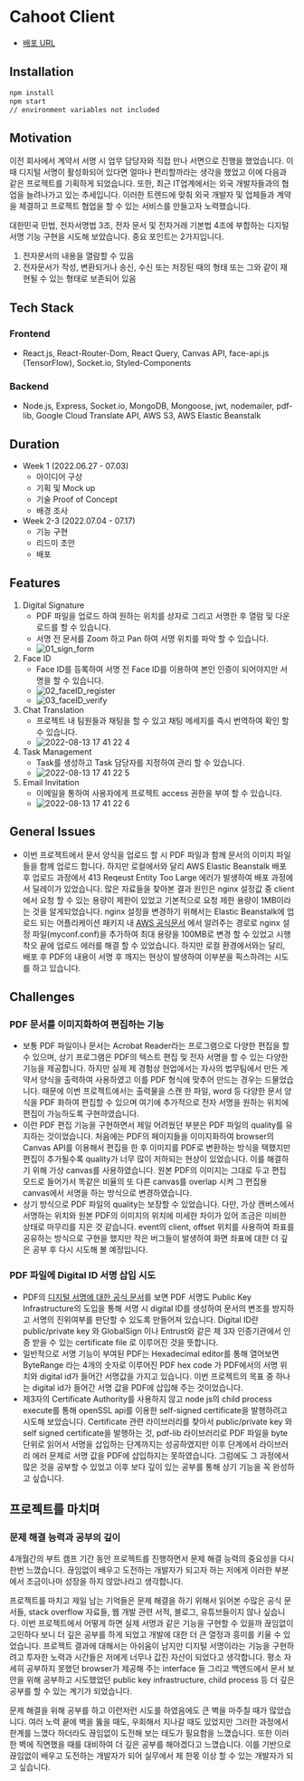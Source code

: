 # Cahoot Client
- [배포 URL](https://cahoot.netlify.app/)

## Installation

```sh
npm install
npm start
// environment variables not included
```

## Motivation
이전 회사에서 계약서 서명 시 업무 담당자와 직접 만나 서면으로 진행을 했었습니다. 이때 디지털 서명이 활성화되어 있다면 얼마나 편리할까라는 생각을 했었고 이에 다음과 같은 프로젝트를 기획하게 되었습니다. 또한, 최근 IT업계에서는 외국 개발자들과의 협업을 늘려나가고 있는 추세입니다. 이러한 트렌드에 맞춰 외국 개발자 및 업체들과 계약을 체결하고 프로젝트 협업을 할 수 있는 서비스를 만들고자 노력했습니다.

대한민국 민법, 전자서명법 3조, 전자 문서 및 전자거래 기본법 4조에 부합하는 디지털 서명 기능 구현을 시도해 보았습니다. 중요 포인트는 2가지입니다.

1. 전자문서의 내용을 열람할 수 있음
2. 전자문서가 작성, 변환되거나 송신, 수신 또는 저장된 때의 형태 또는 그와 같이 재현될 수 있는 형태로 보존되어 있음

## Tech Stack

### Frontend
- React.js, React-Router-Dom, React Query, Canvas API, face-api.js (TensorFlow), Socket.io, Styled-Components
### Backend
- Node.js, Express, Socket.io, MongoDB, Mongoose, jwt, nodemailer, pdf-lib, Google Cloud Translate API, AWS S3, AWS Elastic Beanstalk


## Duration

- Week 1 (2022.06.27 - 07.03)
  - 아이디어 구상
  - 기획 및 Mock up
  - 기술 Proof of Concept
  - 배경 조사
- Week 2-3 (2022.07.04 - 07.17)
  - 기능 구현
  - 리드미 초안
  - 배포

## Features

1. Digital Signature
   - PDF 파일을 업로드 하여 원하는 위치를 상자로 그리고 서명한 후 열람 및 다운로드를 할 수 있습니다.
   - 서명 전 문서를 Zoom 하고 Pan 하여 서명 위치를 파악 할 수 있습니다.
   - ![01_sign_form](https://user-images.githubusercontent.com/61281531/184476788-f8579d3c-ed0e-4eb8-98bc-379a23dcd0d9.gif)
2. Face ID
   - Face ID를 등록하여 서명 전 Face ID를 이용하여 본인 인증이 되어야지만 서명을 할 수 있습니다.
   - ![02_faceID_register](https://user-images.githubusercontent.com/61281531/184477086-8fea891c-ef43-49e7-98ec-100ecb1f9597.gif)
   - ![03_faceID_verify](https://user-images.githubusercontent.com/61281531/184477114-afce941c-925a-463d-a9a0-85ceea5dfc20.gif)
3. Chat Translation
   - 프로젝트 내 팀원들과 채팅을 할 수 있고 채팅 메세지를 즉시 번역하여 확인 할 수 있습니다.
   - ![2022-08-13 17 41 22 4](https://user-images.githubusercontent.com/61281531/184476400-b452ce83-b1aa-4a1c-bf30-0f8572a46c22.gif)
4. Task Management
   - Task를 생성하고 Task 담당자를 지정하여 관리 할 수 있습니다.
   - ![2022-08-13 17 41 22 5](https://user-images.githubusercontent.com/61281531/184476481-92a2c9af-1ef7-4643-ad29-2f85d5065449.gif)
5. Email Invitation
   - 이메일을 통하여 사용자에게 프로젝트 access 권한을 부여 할 수 있습니다.
   - ![2022-08-13 17 41 22 6](https://user-images.githubusercontent.com/61281531/184476505-3b2fdfef-2a41-45ff-8f7e-d248439a1ae7.gif)

## General Issues
- 이번 프로젝트에서 문서 양식을 업로드 할 시 PDF 파일과 함께 문서의 이미지 파일들을 함께 업로드 합니다. 하지만 로컬에서와 달리 AWS Elastic Beanstalk 배포 후 업로드 과정에서 413 Reqeust Entity Too Large 에러가 발생하여 배포 과정에서 딜레이가 있었습니다. 많은 자료들을 찾아본 결과 원인은 nginx 설정값 중 client에서 요청 할 수 있는 용량이 제한이 있었고 기본적으로 요청 제한 용량이 1MB이라는 것을 알게되었습니다. nginx 설정을 변경하기 위해서는 Elastic Beanstalk에 업로드 되는 어플리케이션 패키지 내 [AWS 공식문서](https://docs.aws.amazon.com/elasticbeanstalk/latest/dg/platforms-linux-extend.html) 에서 알려주는 경로로 nginx 설정 파일(myconf.conf)을 추가하여 최대 용량을 100MB로 변경 할 수 있었고 시행 착오 끝에 업로드 에러를 해결 할 수 있었습니다. 하지만 로컬 환경에서와는 달리, 배포 후 PDF의 내용이 서명 후 깨지는 현상이 발생하여 이부분을 픽스하려는 시도를 하고 있습니다.

## Challenges

### PDF 문서를 이미지화하여 편집하는 기능

- 보통 PDF 파일이나 문서는 Acrobat Reader라는 프로그램으로 다양한 편집을 할 수 있으며, 상기 프로그램은 PDF의 텍스트 편집 및 전자 서명을 할 수 있는 다양한 기능을 제공합니다. 하지만 실제 제 경험상 현업에서는 자사의 법무팀에서 만든 계약서 양식을 출력하여 사용하였고 이를 PDF 형식에 맞추어 만드는 경우는 드물었습니다. 때문에 이번 프로젝트에서는 출력물을 스캔 한 파일, word 등 다양한 문서 양식을 PDF 화하여 편집할 수 있으며 여기에 추가적으로 전자 서명을 원하는 위치에 편집이 가능하도록 구현하였습니다.
- 이런 PDF 편집 기능을 구현하면서 제일 어려웠던 부분은 PDF 파일의 quality를 유지하는 것이었습니다. 처음에는 PDF의 페이지들을 이미지화하여 browser의 Canvas API를 이용해서 편집을 한 후 이미지를 PDF로 변환하는 방식을 택했지만 편집이 추가될수록 quality가 너무 많이 저하되는 현상이 있었습니다. 이를 해결하기 위해 가상 canvas를 사용하였습니다. 원본 PDF의 이미지는 그대로 두고 편집 모드로 들어가서 똑같은 비율의 또 다른 canvas를 overlap 시켜 그 편집용 canvas에서 서명을 하는 방식으로 변경하였습니다.
- 상기 방식으로 PDF 파일의 quality는 보장할 수 있었습니다. 다만, 가상 캔버스에서 서명하는 위치와 원본 PDF의 이미지의 위치에 미세한 차이가 있어 조금은 미비한 상태로 마무리를 지은 것 같습니다. event의 client, offset 위치를 사용하여 좌표를 공유하는 방식으로 구현을 했지만 작은 버그들이 발생하여 화면 좌표에 대한 더 깊은 공부 후 다시 시도해 볼 예정입니다.

### PDF 파일에 Digital ID 서명 삽입 시도

- PDF의 [디지털 서명에 대한 공식 문서](https://www.adobe.com/devnet-docs/etk_deprecated/tools/DigSig/Acrobat_DigitalSignatures_in_PDF.pdf)를 보면 PDF 서명도 Public Key Infrastructure의 도입을 통해 서명 시 digital ID를 생성하여 문서의 변조를 방지하고 서명의 진위여부를 판단할 수 있도록 만들어져 있습니다. Digital ID란 public/private key 와 GlobalSign 이나 Entrust와 같은 제 3자 인증기관에서 인증 받을 수 있는 certificate file 로 이루어진 것을 뜻합니다.
- 일반적으로 서명 기능이 부여된 PDF는 Hexadecimal editor를 통해 열어보면 ByteRange 라는 4개의 숫자로 이루어진 PDF hex code 가 PDF에서의 서명 위치와 digital id가 들어간 서명값을 가지고 있습니다. 이번 프로젝트의 목표 중 하나는 digital id가 들어간 서명 값을 PDF에 삽입해 주는 것이었습니다.
- 제3자의 Certificate Authority를 사용하지 않고 node js의 child process execute를 통해 openSSL api를 이용한 self-signed certificate을 발행하려고 시도해 보았습니다. Certificate 관련 라이브러리를 찾아서 public/private key 와 self signed certificate을 발행하는 것, pdf-lib 라이브러리로 PDF 파일을 byte 단위로 읽어서 서명을 삽입하는 단계까지는 성공하였지만 이후 단계에서 라이브러리 에러 문제로 서명 값을 PDF에 삽입하지는 못하였습니다. 그럼에도 그 과정에서 많은 것을 공부할 수 있었고 이후 보다 깊이 있는 공부를 통해 상기 기능을 꼭 완성하고 싶습니다.

## 프로젝트를 마치며

### 문제 해결 능력과 공부의 깊이

4개월간의 부트 캠프 기간 동안 프로젝트를 진행하면서 문제 해결 능력의 중요성을 다시 한번 느꼈습니다. 끊임없이 배우고 도전하는 개발자가 되고자 하는 저에게 이러한 부분에서 조금이나마 성장을 하지 않았나라고 생각합니다.

프로젝트를 마치고 제일 남는 기억들은 문제 해결을 하기 위해서 읽어본 수많은 공식 문서들, stack overflow 자료들, 웹 개발 관련 서적, 블로그, 유튜브들이지 않나 싶습니다. 이번 프로젝트에서 어떻게 하면 실제 서명과 같은 기능을 구현할 수 있을까 끊임없이 고민하다 보니 더 깊은 공부를 하게 되었고 개발에 대한 더 큰 열정과 흥미를 키울 수 있었습니다. 프로젝트 결과에 대해서는 아쉬움이 남지만 디지털 서명이라는 기능을 구현하려고 투자한 노력과 시간들은 저에게 너무나 값진 자산이 되었다고 생각합니다. 평소 자세히 공부하지 못했던 browser가 제공해 주는 interface 들 그리고 백엔드에서 문서 보안을 위해 공부하고 시도했었던 public key infrastructure, child process 등 더 깊은 공부를 할 수 있는 계기가 되었습니다.

문제 해결을 위해 공부를 하고 이런저런 시도를 하였음에도 큰 벽을 마주칠 때가 많았습니다. 여러 노력 끝에 벽을 뚫을 때도, 우회해서 지나갈 때도 있었지만 그러한 과정에서 한계를 느꼈다 하더라도 끊임없이 도전해 보는 태도가 필요함을 느꼈습니다. 또한 이러한 벽에 직면했을 때를 대비하여 더 깊은 공부를 해야겠다고 느꼈습니다. 이를 기반으로 끊임없이 배우고 도전하는 개발자가 되어 실무에서 제 한몫 이상 할 수 있는 개발자가 되고 싶습니다.
